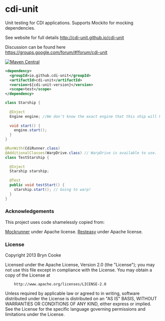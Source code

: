 cdi-unit
========

Unit testing for CDI applications. Supports Mockito for mocking dependencies.

See website for full details http://cdi-unit.github.io/cdi-unit

Discussion can be found here https://groups.google.com/forum/#!forum/cdi-unit

[![Maven Central](https://maven-badges.herokuapp.com/maven-central/io.github.cdi-unit/cdi-unit/badge.svg)](https://maven-badges.herokuapp.com/maven-central/io.github.cdi-unit/cdi-unit)

```xml
<dependency>
  <groupId>io.github.cdi-unit</groupId>
  <artifactId>cdi-unit</artifactId>
  <version>${cdi-unit-version}</version>
  <scope>test</scope>
</dependency>
```

```java
class Starship {
 
  @Inject
  Engine engine; //We don't know the exact engine that this ship will have.
 
  void start() {
    engine.start();
  }
}

@RunWith(CdiRunner.class)
@AdditionalClasses(WarpDrive.class) // WarpDrive is available to use.
class TestStarship {
 
  @Inject
  Starship starship;
 
  @Test
  public void testStart() {
    starship.start(); // Going to warp!
  }
}

```

### Acknowledgements
This project uses code shamelessly copied from:

[Mockrunner](https://github.com/mockrunner/mockrunner) under Apache license.
[Resteasy](http://resteasy.jboss.org/) under Apache license.

### License
Copyright 2013 Bryn Cooke
 
Licensed under the Apache License, Version 2.0 (the "License");
you may not use this file except in compliance with the License.
You may obtain a copy of the License at
 
        http://www.apache.org/licenses/LICENSE-2.0
 
Unless required by applicable law or agreed to in writing, software
distributed under the License is distributed on an "AS IS" BASIS,
WITHOUT WARRANTIES OR CONDITIONS OF ANY KIND, either express or implied.
See the License for the specific language governing permissions and
limitations under the License.
